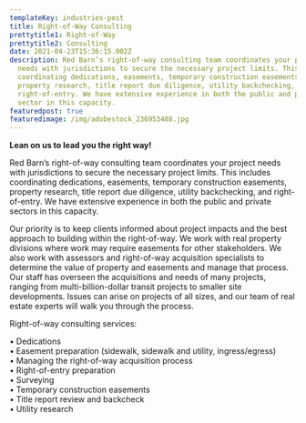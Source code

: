```yaml
---
templateKey: industries-post
title: Right-of-Way Consulting
prettytitle1: Right-of-Way
prettytitle2: Consulting
date: 2021-04-23T15:36:15.002Z
description: Red Barn’s right-of-way consulting team coordinates your project
  needs with jurisdictions to secure the necessary project limits. This includes
  coordinating dedications, easements, temporary construction easements,
  property research, title report due diligence, utility backchecking, and
  right-of-entry. We have extensive experience in both the public and private
  sector in this capacity.
featuredpost: true
featuredimage: /img/adobestock_236953488.jpg
---
```


**Lean on us to lead you the right way!**

Red Barn’s right-of-way consulting team coordinates your project needs with jurisdictions to secure the necessary project limits. This includes coordinating dedications, easements, temporary construction easements, property research, title report due diligence, utility backchecking, and right-of-entry. We have extensive experience in both the public and private sectors in this capacity.

Our priority is to keep clients informed about project impacts and the best approach to building within the right-of-way. We work with real property divisions where work may require easements for other stakeholders. We also work with assessors and right-of-way acquisition specialists to determine the value of property and easements and manage that process. Our staff has overseen the acquisitions and needs of many projects, ranging from multi-billion-dollar transit projects to smaller site developments. Issues can arise on projects of all sizes, and our team of real estate experts will walk you through the process.

Right-of-way consulting services:

• Dedications  
• Easement preparation (sidewalk, sidewalk and utility, ingress/egress)  
• Managing the right-of-way acquisition process  
• Right-of-entry preparation  
• Surveying  
• Temporary construction easements  
• Title report review and backcheck  
• Utility research
